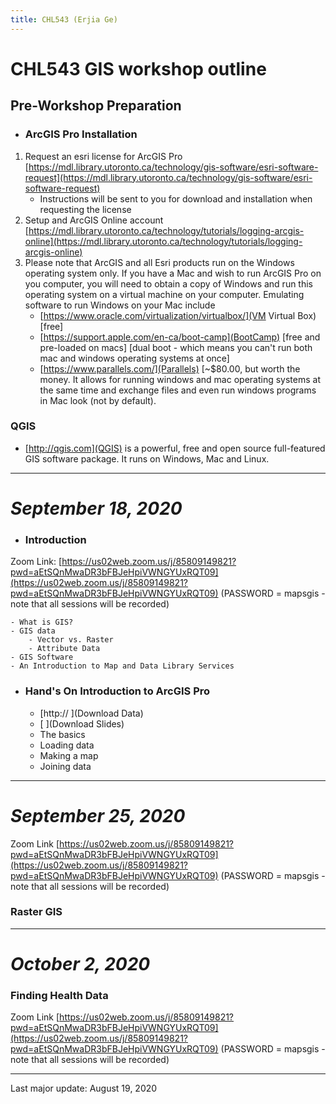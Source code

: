 ```yaml
---
title: CHL543 (Erjia Ge)
---
```


# CHL543 GIS workshop outline


## Pre-Workshop Preparation

- ### ArcGIS Pro Installation

1. Request an esri license for ArcGIS Pro [https://mdl.library.utoronto.ca/technology/gis-software/esri-software-request](https://mdl.library.utoronto.ca/technology/gis-software/esri-software-request)
    * Instructions will be sent to you for download and installation when requesting the license
1. Setup and ArcGIS Online account [https://mdl.library.utoronto.ca/technology/tutorials/logging-arcgis-online](https://mdl.library.utoronto.ca/technology/tutorials/logging-arcgis-online)
1. Please note that ArcGIS and all Esri products run on the Windows operating system only. If you have a Mac and wish to run ArcGIS Pro on you computer, you will need to obtain a copy of Windows and run this operating system on a virtual machine on your computer. Emulating software to run Windows on your Mac include 
    * [https://www.oracle.com/virtualization/virtualbox/](VM Virtual Box) 
[free]
    * [https://support.apple.com/en-ca/boot-camp](BootCamp) [free and pre-loaded on macs] [dual boot - which means you can't run both mac and windows operating systems at once]
    * [https://www.parallels.com/](Parallels) [~$80.00, but worth the money. It allows for running windows and mac operating systems at the same time and exchange files and even run windows programs in Mac look (not by default).

### QGIS

* [http://qgis.com](QGIS) is a powerful, free and open source full-featured GIS software package. It runs on Windows, Mac and Linux. 

---

# *September 18, 2020*


- ### Introduction

Zoom Link: [https://us02web.zoom.us/j/85809149821?pwd=aEtSQnMwaDR3bFBJeHpiVWNGYUxRQT09](https://us02web.zoom.us/j/85809149821?pwd=aEtSQnMwaDR3bFBJeHpiVWNGYUxRQT09) (PASSWORD = mapsgis - note that all sessions will be recorded)

	- What is GIS?
	- GIS data
		- Vector vs. Raster
		- Attribute Data
	- GIS Software
	- An Introduction to Map and Data Library Services

- ### Hand's On Introduction to ArcGIS Pro

	- [http:// ](Download Data)
	- [ ](Download Slides)
	- The basics
	- Loading data
	- Making a map
	- Joining data

---

# *September 25, 2020*

Zoom Link [https://us02web.zoom.us/j/85809149821?pwd=aEtSQnMwaDR3bFBJeHpiVWNGYUxRQT09](https://us02web.zoom.us/j/85809149821?pwd=aEtSQnMwaDR3bFBJeHpiVWNGYUxRQT09) (PASSWORD = mapsgis - note that all sessions will be recorded)

### Raster GIS

---

# *October 2, 2020*

### Finding Health Data

Zoom Link [https://us02web.zoom.us/j/85809149821?pwd=aEtSQnMwaDR3bFBJeHpiVWNGYUxRQT09](https://us02web.zoom.us/j/85809149821?pwd=aEtSQnMwaDR3bFBJeHpiVWNGYUxRQT09) (PASSWORD = mapsgis - note that all sessions will be recorded)

---

Last major update: August 19, 2020
